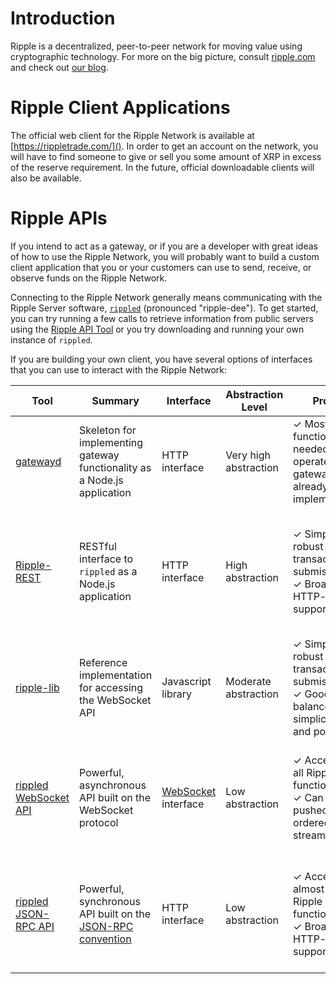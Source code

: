 # Introduction #

Ripple is a decentralized, peer-to-peer network for moving value using cryptographic technology. For more on the big picture, consult [ripple.com](https://ripple.com/) and check out [our blog](https://ripple.com/blog/). 

# Ripple Client Applications #

The official web client for the Ripple Network is available at [https://rippletrade.com/](). In order to get an account on the network, you will have to find someone to give or sell you some amount of XRP in excess of the reserve requirement. In the future, official downloadable clients will also be available.

# Ripple APIs #

If you intend to act as a gateway, or if you are a developer with great ideas of how to use the Ripple Network, you will probably want to build a custom client application that you or your customers can use to send, receive, or observe funds on the Ripple Network.

Connecting to the Ripple Network generally means communicating with the Ripple Server software, [`rippled`](https://github.com/ripple/rippled) (pronounced "ripple-dee"). To get started, you can try running a few calls to retrieve information from public servers using the [Ripple API Tool](https://ripple.com/tools/api) or you try downloading and running your own instance of `rippled`. 

If you are building your own client, you have several options of interfaces that you can use to interact with the Ripple Network:

| Tool | Summary | Interface | Abstraction Level | Pros | Cons |
|------|---------|-----------------------|-------------------|------|------|
| [gatewayd](https://github.com/ripple/gatewayd) | Skeleton for implementing gateway functionality as a Node.js application | HTTP interface | Very high abstraction | ✓ Most functionality needed to operate a gateway is already implemented | ✗ Only intended for gateways <br> ✗ Requires Node.js |
| [Ripple-REST](?p=ripple-rest-api) | RESTful interface to `rippled` as a Node.js application | HTTP interface | High abstraction | ✓ Simple robust transaction submission <br> ✓ Broad HTTP-client support | ✗ Lacks access to a few features like viewing currency exchange offers <br> ✗ Requires Node.js |
| [ripple-lib](https://github.com/ripple/ripple-lib) | Reference implementation for accessing the WebSocket API | Javascript library | Moderate abstraction | ✓ Simple robust transaction submission<br> ✓ Good balance of simplicity and power | ✗ Javascript only (Clients for other languages are in progress) |
| [rippled WebSocket API](?p=web-sockets-api) | Powerful, asynchronous API built on the WebSocket protocol | [WebSocket](http://en.wikipedia.org/wiki/Websocket) interface | Low abstraction | ✓ Access to all Ripple functionality <br> ✓ Can be pushed ordered stream data | ✗ Fewer convenient abstractions <br> ✗ WebSocket clients are rare outside of Javascript |
| [rippled JSON-RPC API](?p=web-sockets-api) <!--note: that's not a typo, the websocket and json-rpc docs are on the same page--> | Powerful, synchronous API built on the [JSON-RPC convention](http://json-rpc.org/) | HTTP interface | Low abstraction | ✓ Access to almost all Ripple functionality <br> ✓ Broad HTTP-client support | ✗ Fewer convenient abstractions <br> ✗ Callbacks may arrive out of order <br> ✗ No incremental pathfinding |

